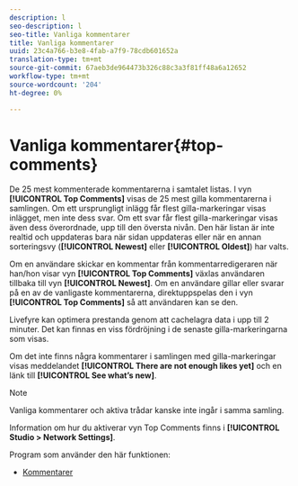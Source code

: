 ```yaml
---
description: l
seo-description: l
seo-title: Vanliga kommentarer
title: Vanliga kommentarer
uuid: 23c4a766-b3e8-4fab-a7f9-78cdb601652a
translation-type: tm+mt
source-git-commit: 67aeb3de964473b326c88c3a3f81ff48a6a12652
workflow-type: tm+mt
source-wordcount: '204'
ht-degree: 0%

---
```



# Vanliga kommentarer{#top-comments}

De 25 mest kommenterade kommentarerna i samtalet listas. I vyn **[!UICONTROL Top Comments]** visas de 25 mest gilla kommentarerna i samlingen. Om ett ursprungligt inlägg får flest gilla-markeringar visas inlägget, men inte dess svar. Om ett svar får flest gilla-markeringar visas även dess överordnade, upp till den översta nivån. Den här listan är inte realtid och uppdateras bara när sidan uppdateras eller när en annan sorteringsvy (**[!UICONTROL Newest]** eller **[!UICONTROL Oldest]**) har valts.

Om en användare skickar en kommentar från kommentarredigeraren när han/hon visar vyn **[!UICONTROL Top Comments]** växlas användaren tillbaka till vyn **[!UICONTROL Newest]**. Om en användare gillar eller svarar på en av de vanligaste kommentarerna, direktuppspelas den i vyn **[!UICONTROL Top Comments]** så att användaren kan se den.

Livefyre kan optimera prestanda genom att cachelagra data i upp till 2 minuter. Det kan finnas en viss fördröjning i de senaste gilla-markeringarna som visas.

Om det inte finns några kommentarer i samlingen med gilla-markeringar visas meddelandet **[!UICONTROL There are not enough likes yet]** och en länk till **[!UICONTROL See what’s new]**.

>[!NOTE]
>
>Vanliga kommentarer och aktiva trådar kanske inte ingår i samma samling.

Information om hur du aktiverar vyn Top Comments finns i **[!UICONTROL Studio > Network Settings]**.

Program som använder den här funktionen:

* [Kommentarer](/help/using/c-about-apps/c-comments/c-comments.md)

